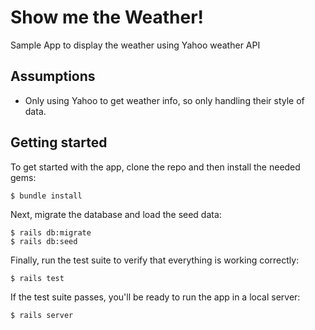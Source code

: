 # Show me the Weather!

Sample App to display the weather using Yahoo weather API

## Assumptions
- Only using Yahoo to get weather info, so only handling their style of data.

## Getting started

To get started with the app, clone the repo and then install the needed gems:

```
$ bundle install
```

Next, migrate the database and load the seed data:

```
$ rails db:migrate
$ rails db:seed
```

Finally, run the test suite to verify that everything is working correctly:

```
$ rails test
```

If the test suite passes, you'll be ready to run the app in a local server:

```
$ rails server
```